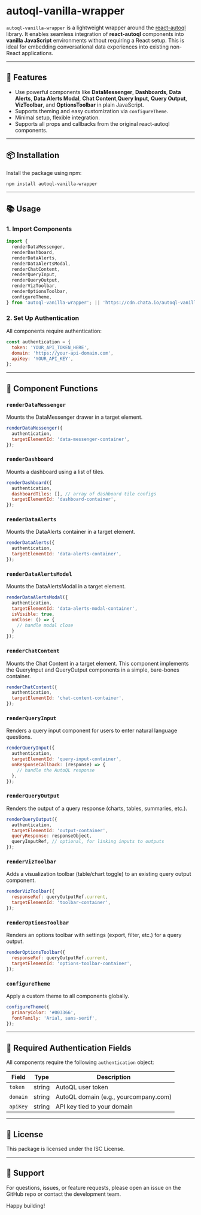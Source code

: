 # autoql-vanilla-wrapper

`autoql-vanilla-wrapper` is a lightweight wrapper around the [react-autoql](https://www.npmjs.com/package/react-autoql) library. It enables seamless integration of **react-autoql** components into **vanilla JavaScript** environments without requiring a React setup. This is ideal for embedding conversational data experiences into existing non-React applications.

---

## 🚀 Features

- Use powerful components like **DataMessenger**, **Dashboards**, **Data Alerts**, **Data Alerts Modal**, **Chat Content**,**Query Input**, **Query Output**, **VizToolbar**, and **OptionsToolbar** in plain JavaScript.
- Supports theming and easy customization via `configureTheme`.
- Minimal setup, flexible integration.
- Supports all props and callbacks from the original react-autoql components.
---

## 📦 Installation

Install the package using npm:

```bash
npm install autoql-vanilla-wrapper
```

---

## 📚 Usage

### 1. Import Components

```js
import {
  renderDataMessenger,
  renderDashboard,
  renderDataAlerts,
  renderDataAlertsModal,
  renderChatContent,
  renderQueryInput,
  renderQueryOutput,
  renderVizToolbar,
  renderOptionsToolbar,
  configureTheme,
} from 'autoql-vanilla-wrapper'; || 'https://cdn.chata.io/autoql-vanilla-wrapper/vX.Y.Z/autoql-vanilla-wrapper.esm.js';
```

### 2. Set Up Authentication

All components require authentication:

```js
const authentication = {
  token: 'YOUR_API_TOKEN_HERE',
  domain: 'https://your-api-domain.com',
  apiKey: 'YOUR_API_KEY',
};
```

---

## 🧩 Component Functions

### `renderDataMessenger`

Mounts the DataMessenger drawer in a target element.

```js
renderDataMessenger({
  authentication,
  targetElementId: 'data-messenger-container',
});
```

### `renderDashboard`

Mounts a dashboard using a list of tiles.

```js
renderDashboard({
  authentication,
  dashboardTiles: [], // array of dashboard tile configs
  targetElementId: 'dashboard-container',
});
```

### `renderDataAlerts`

Mounts the DataAlerts container in a target element.

```js
renderDataAlerts({
  authentication,
  targetElementId: 'data-alerts-container',
});
```

### `renderDataAlertsModel`

Mounts the DataAlertsModal in a target element.

```js
renderDataAlertsModal({
  authentication,
  targetElementId: 'data-alerts-modal-container',
  isVisible: true,
  onClose: () => {
    // handle modal close
  }
});
```

### `renderChatContent`

Mounts the Chat Content in a target element. This component implements the QueryInput and QueryOutput components in a simple, bare-bones container.

```js
renderChatContent({
  authentication,
  targetElementId: 'chat-content-container',
});
```

### `renderQueryInput`

Renders a query input component for users to enter natural language questions.

```js
renderQueryInput({
  authentication,
  targetElementId: 'query-input-container',
  onResponseCallback: (response) => {
    // handle the AutoQL response
  },
});
```

### `renderQueryOutput`

Renders the output of a query response (charts, tables, summaries, etc.).

```js
renderQueryOutput({
  authentication,
  targetElementId: 'output-container',
  queryResponse: responseObject,
  queryInputRef, // optional, for linking inputs to outputs
});
```

### `renderVizToolbar`

Adds a visualization toolbar (table/chart toggle) to an existing query output component.

```js
renderVizToolbar({
  responseRef: queryOutputRef.current,
  targetElementId: 'toolbar-container',
});
```

### `renderOptionsToolbar`

Renders an options toolbar with settings (export, filter, etc.) for a query output.

```js
renderOptionsToolbar({
  responseRef: queryOutputRef.current,
  targetElementId: 'options-toolbar-container',
});
```

### `configureTheme`

Apply a custom theme to all components globally.

```js
configureTheme({
  primaryColor: '#003366',
  fontFamily: 'Arial, sans-serif',
});
```

---

## 🔐 Required Authentication Fields

All components require the following `authentication` object:

| Field     | Type     | Description                        |
|-----------|----------|------------------------------------|
| `token`   | string   | AutoQL user token                  |
| `domain`  | string   | AutoQL domain (e.g., yourcompany.com) |
| `apiKey`  | string   | API key tied to your domain        |

---

## 📄 License

This package is licensed under the ISC License.

---

## 🛟 Support

For questions, issues, or feature requests, please open an issue on the GitHub repo or contact the development team.

Happy building!
